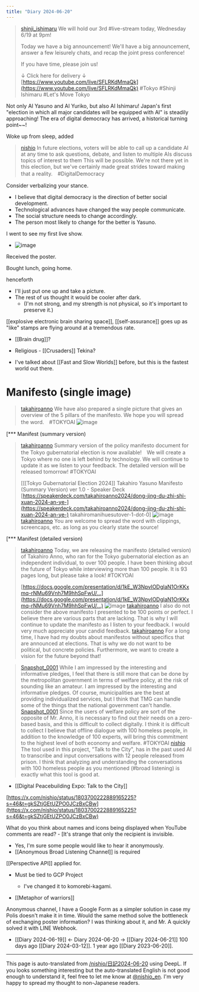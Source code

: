 ```yaml
---
title: "Diary 2024-06-20"
---
```



> [shinji_ishimaru](https://x.com/shinji_ishimaru/status/1803367116877271470) We will hold our 3rd #live-stream today, Wednesday 6/19 at 9pm!
>
>  Today we have a big announcement! We'll have a big announcement, answer a few leisurely chats, and recap the joint press conference!
>
>  If you have time, please join us!
>
>  ↓ Click here for delivery ↓
[https://www.youtube.com/live/SFLRKdMmaQk](https://www.youtube.com/live/SFLRKdMmaQk)
>  #Tokyo #Shinji Ishimaru #Let's Move Tokyo

Not only AI Yasuno and AI Yuriko, but also AI Ishimaru! Japan's first "election in which all major candidates will be equipped with AI" is steadily approaching! The era of digital democracy has arrived, a historical turning point~~!


Woke up from sleep, added
> [nishio](https://x.com/nishio/status/1803556412783804813) In future elections, voters will be able to call up a candidate AI at any time to ask questions, debate, and listen to multiple AIs discuss topics of interest to them This will be possible. We're not there yet in this election, but we've certainly made great strides toward making that a reality.　#DigitalDemocracy


Consider verbalizing your stance.
- I believe that digital democracy is the direction of better social development.
- Technological advances have changed the way people communicate.
- The social structure needs to change accordingly.
- The person most likely to change for the better is Yasuno.

I went to see my first live show.
- ![image](https://gyazo.com/5125d7b4af13a04ae4ddb9fa05bd731e/thumb/1000)


Received the poster.

Bought lunch, going home.


henceforth
- I'll just put one up and take a picture.
- The rest of us thought it would be cooler after dark.
    - (I'm not strong, and my strength is not physical, so it's important to preserve it.)

[[explosive electronic brain sharing space]], [[self-assurance]] goes up as "like" stamps are flying around at a tremendous rate.
- [[Brain drug]]?
- Religious
        - [[Crusaders]] Tekina?

- I've talked about [[Fast and Slow Worlds]] before, but this is the fastest world out there.

# Manifesto (single image)
> [takahiroanno](https://x.com/takahiroanno/status/1803688837937586429) We have also prepared a single picture that gives an overview of the 5 pillars of the manifesto. We hope you will spread the word.　#TOKYOAI
>  ![image](https://pbs.twimg.com/media/GQf9bnMa8AE5jlQ?format=jpg&name=medium#.png)

[*** Manifest (summary version)
> [takahiroanno](https://x.com/takahiroanno/status/1803407480602705995) Summary version of the policy manifesto document for the Tokyo gubernatorial election is now available!　We will create a Tokyo where no one is left behind by technology. We will continue to update it as we listen to your feedback. The detailed version will be released tomorrow!
>  #TOKYOAI
>
>  [[[Tokyo Gubernatorial Election 2024]] Takahiro Yasuno Manifesto (Summary Version) ver 1.0 - Speaker Deck [https://speakerdeck.com/takahiroanno2024/dong-jing-du-zhi-shi-xuan-2024-an-ye-](https://speakerdeck.com/takahiroanno2024/dong-jing-du-zhi-shi-xuan-2024-an-ye-) takahiromanihuesutover-1-dot-0]
>  ![image](https://pbs.twimg.com/media/GQb8CI4aIAE7DQC?format=jpg&name=medium#.png)
> [takahiroanno](https://x.com/takahiroanno/status/1803410498102370568) You are welcome to spread the word with clippings, screencaps, etc. as long as you clearly state the source!



[*** Manifest (detailed version)
> [takahiroanno](https://x.com/takahiroanno/status/1803666653739421882) Today, we are releasing the manifesto (detailed version) of Takahiro Anno, who ran for the Tokyo gubernatorial election as an independent individual, to over 100 people. I have been thinking about the future of Tokyo while interviewing more than 100 people. It is 93 pages long, but please take a look! #TOKYOAI
>
>  [https://docs.google.com/presentation/d/1kE_W3NpvIODglaN1OrKKxmq-rNMu69Vnh7M9hhSpFwU/…](https://docs.google.com/presentation/d/1kE_W3NpvIODglaN1OrKKxmq-rNMu69Vnh7M9hhSpFwU/…)
>  ![image](https://pbs.twimg.com/media/GQfpNHma0AAgvmP?format=jpg&name=medium#.png)
> [takahiroanno](https://x.com/takahiroanno/status/1803667416553251221) I also do not consider the above manifesto I presented to be 100 points or perfect. I believe there are various parts that are lacking. That is why I will continue to update the manifesto as I listen to your feedback. I would very much appreciate your candid feedback.
> [takahiroanno](https://x.com/takahiroanno/status/1803667791511494737) For a long time, I have had my doubts about manifestos without specifics that are announced at elections. That is why we do not want to be political, but concrete policies. Furthermore, we want to create a vision for the future beyond that!





> [Snapshot_0001](https://x.com/Snapshot_0001/status/1803738771101499871) While I am impressed by the interesting and informative pledges, I feel that there is still more that can be done by the metropolitan government in terms of welfare policy, at the risk of sounding like an amateur. I am impressed by the interesting and informative pledges. Of course, municipalities are the best at providing individualized services, but I think that TMG can handle some of the things that the national government can't handle.
> [Snapshot_0001](https://x.com/Snapshot_0001/status/1803745595271823595) Since the users of welfare policy are sort of the opposite of Mr. Anno, it is necessary to find out their needs on a zero-based basis, and this is difficult to collect digitally. I think it is difficult to collect I believe that offline dialogue with 100 homeless people, in addition to the knowledge of 100 experts, will bring this commitment to the highest level of both economy and welfare. #TOKYOAI
> [nishio](https://x.com/nishio/status/1803770194533515456) The tool used in this project, "Talk to the City", has in the past used AI to transcribe and input conversations with 12 people released from prison. I think that analyzing and understanding the conversations with 100 homeless people as you mentioned (#broad listening) is exactly what this tool is good at.
- [[Digital Peacebuilding Expo: Talk to the City]]


[https://x.com/nishio/status/1803700222889165225?s=46&t=gkSZtjGEtUZPO0JCzBxCBw](https://x.com/nishio/status/1803700222889165225?s=46&t=gkSZtjGEtUZPO0JCzBxCBw)


What do you think about names and icons being displayed when YouTube comments are read?
    - [It's strange that only the recipient is invisible.
- Yes, I'm sure some people would like to hear it anonymously.
- [[Anonymous Broad Listening Channel]] is required

[[Perspective API]] applied for.
- Must be tied to GCP Project
    - I've changed it to komorebi-kagami.


- [[Metaphor of warriors]]

Anonymous channel, I have a Google Form as a simpler solution in case my Polis doesn't make it in time.
Would the same method solve the bottleneck of exchanging poster information? I was thinking about it, and Mr. A quickly solved it with LINE Webhook.


- [[Diary 2024-06-19]] ← Diary 2024-06-20 → [[Diary 2024-06-21]]
100 days ago [[Diary 2024-03-12]].
1 year ago [[Diary 2023-06-20]].
---
This page is auto-translated from [/nishio/日記2024-06-20](https://scrapbox.io/nishio/日記2024-06-20) using DeepL. If you looks something interesting but the auto-translated English is not good enough to understand it, feel free to let me know at [@nishio_en](https://twitter.com/nishio_en). I'm very happy to spread my thought to non-Japanese readers.